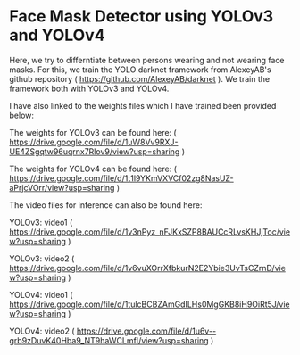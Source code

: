 # Face Mask Detector using YOLOv3 and YOLOv4
Here, we try to differntiate between persons wearing and not wearing face masks. For this, we train the YOLO darknet framework from AlexeyAB's github repository ( https://github.com/AlexeyAB/darknet ). We train the framework both with YOLOv3 and YOLOv4.

I have also linked to the weights files which I have trained been provided below:

The weights for YOLOv3 can be found here: ( https://drive.google.com/file/d/1uW8Vv9RXJ-UE4ZSgqtw96uqrnx7Rlov9/view?usp=sharing )

The weights for YOLOv4 can be found here: ( https://drive.google.com/file/d/1t1l9YKmVXVCf02zg8NasUZ-aPrjcVOrr/view?usp=sharing )

The video files for inference can also be found here:

YOLOv3: video1 ( https://drive.google.com/file/d/1v3nPyz_nFJKxSZP8BAUCcRLvsKHJjToc/view?usp=sharing )

YOLOv3: video2 ( https://drive.google.com/file/d/1v6vuXOrrXfbkurN2E2Ybie3UvTsCZrnD/view?usp=sharing )
       
YOLOv4: video1 ( https://drive.google.com/file/d/1tulcBCBZAmGdILHs0MgGKB8iH9OiRt5J/view?usp=sharing )

YOLOv4: video2 ( https://drive.google.com/file/d/1u6v--grb9zDuvK40Hba9_NT9haWCLmfI/view?usp=sharing )
